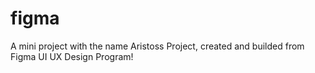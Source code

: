 # figma
A mini project with the name Aristoss Project, created and builded from Figma UI UX Design Program!
